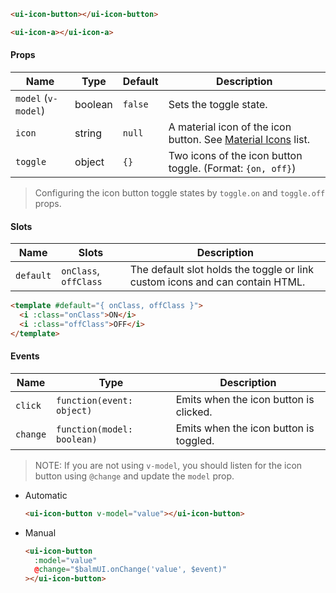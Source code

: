 ```html
<ui-icon-button></ui-icon-button>

<ui-icon-a></ui-icon-a>
```

#### Props

| Name                | Type    | Default | Description                                                              |
| ------------------- | ------- | ------- | ------------------------------------------------------------------------ |
| `model` (`v-model`) | boolean | `false` | Sets the toggle state.                                                   |
| `icon`              | string  | `null`  | A material icon of the icon button. See [Material Icons](/#/icons) list. |
| `toggle`            | object  | `{}`    | Two icons of the icon button toggle. (Format: `{on, off}`)               |

> Configuring the icon button toggle states by `toggle.on` and `toggle.off` props.

#### Slots

| Name      | Slots                 | Description                                                                  |
| --------- | --------------------- | ---------------------------------------------------------------------------- |
| `default` | `onClass`, `offClass` | The default slot holds the toggle or link custom icons and can contain HTML. |

```html
<template #default="{ onClass, offClass }">
  <i :class="onClass">ON</i>
  <i :class="offClass">OFF</i>
</template>
```

#### Events

| Name     | Type                       | Description                            |
| -------- | -------------------------- | -------------------------------------- |
| `click`  | `function(event: object)`  | Emits when the icon button is clicked. |
| `change` | `function(model: boolean)` | Emits when the icon button is toggled. |

> NOTE: If you are not using `v-model`, you should listen for the icon button using `@change` and update the `model` prop.

- Automatic
  ```html
  <ui-icon-button v-model="value"></ui-icon-button>
  ```
- Manual
  ```html
  <ui-icon-button
    :model="value"
    @change="$balmUI.onChange('value', $event)"
  ></ui-icon-button>
  ```
